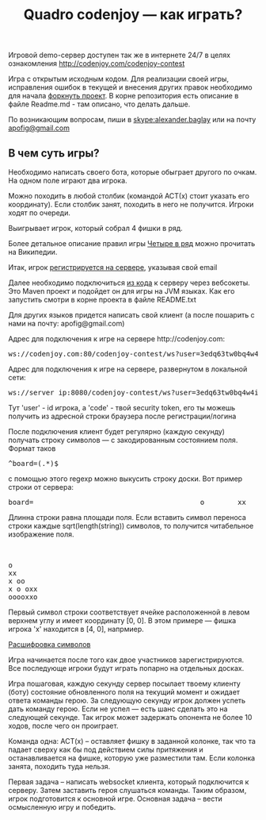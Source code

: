 <header class="entry-header">
<h1 class="entry-title">Quadro codenjoy — как играть?</h1>
</header>

<div class="entry-content">
<div class="page-restrict-output">

<p>Игровой demo-сервер доступен так же в интернете 24/7
в целях ознакомления <a href="http://codenjoy.com/codenjoy-contest">
http://codenjoy.com/codenjoy-contest</a></p>

<p>Игра с открытым исходным кодом. Для реализации своей игры, исправления
ошибок в текущей и внесения других правок необходимо для начала
<a href="https://github.com/codenjoyme/codenjoy">форкнуть проект</a>.
В корне репозитория есть описание в файле Readme.md - там описано, что делать дальше.</p>

<p>По возникающим вопросам, пиши в <a href="skype:alexander.baglay">skype:alexander.baglay</a>
или на почту <a href="mailto:apofig@gmail.com">apofig@gmail.com</a></p>

<h2>В чем суть игры?</h2>

<p>Необходимо написать своего бота, которые обыграет другого по очкам.
На одном поле играют два игрока.</p>

<p>Можно походить в любой столбик (командой ACT(х) стоит указать его координату).
Если столбик занят, походить в него не получится. Игроки ходят по очереди. </p>

<p>Выигрывает игрок, который собрал 4 фишки в ряд.</p>

<p>Более детальное описание правил игры
<a href="https://ru.wikipedia.org/wiki/Четыре_в_ряд">Четыре в ряд</a>
можно прочитать на Википедии.</p>

<p>Итак, игрок <a href="/codenjoy-contest/register?gameName=quadro">
регистрируется на сервере</a>, указывая свой email</p>

<p>Далее необходимо подключиться <a href="../../../resources/quadro/user/clients.zip">из кода</a>
к серверу через вебсокеты. Это Maven проект и подойдет он для игры на JVM языках.
Как его запустить смотри в корне проекта в файле README.txt</p>

<p>Для других языков придется написать свой клиент (а после пошарить с нами на почту:
apofig@gmail.com)</p>

<p>Адрес для подключения к игре на сервере http://codenjoy.com:</p>

<pre>ws://codenjoy.com:80/codenjoy-contest/ws?user=3edq63tw0bq4w4iem7nb&code=12345678901234567890</pre>

<p>Адрес для подключения к игре на сервере, развернутом в локальной сети:</p>

<pre>ws://server_ip:8080/codenjoy-contest/ws?user=3edq63tw0bq4w4iem7nb&code=12345678901234567890</pre>

<p>Тут 'user' - id игрока, a 'code' - твой security token, его ты можешь получить из адресной
строки браузера после регистрации/логина</p>

<p>После подключения клиент будет регулярно (каждую секунду) получать строку
символов — с закодированным состоянием поля. Формат таков</p>

<pre>^board=(.*)$</pre>

<p>с помощью этого regexp можно выкусить строку доски.
Вот пример строки от сервера:</p>

<pre>board=                                        o        xx     x oo   x o oxx  ooooxxo x</pre>

<p>Длинна строки равна площади поля. Если вставить символ переноса
строки каждые sqrt(length(string)) символов, то получится читабельное
изображение поля.</p>

<pre>
       
       
o      
xx     
x oo   
x o oxx
ooooxxo</pre>

<p>Первый символ строки соответствует ячейке расположенной в левом верхнем
углу и имеет координату [0, 0]. В этом примере — фишка игрока 'x' находится в [4, 0], напрмиер.</p>

[Расшифровка символов](elements.md)

<p>Игра начинается после того как двое участников зарегистрируются.
Все последующе игроки будут играть попарно на отдельных досках.</p>

<p>Игра пошаговая, каждую секунду сервер посылает твоему клиенту (боту)
состояние обновленного поля на текущий момент и ожидает ответа команды герою.
За следующую секунду игрок должен успеть дать команду герою.
Если не успел — есть шанс сделать это на следующей секунде.
Так игрок может задержать опонента не более 10 ходов, после чего он проиграет.</p>

<p>Команда одна: ACT(x) – оставляет фишку в заданной колонке, так что та
падает сверху как бы под действием силы притяжения и останавливается на
фишке, которую уже разместили там. Если колонка занята, походить туда нельзя.</p>

<p>Первая задача – написать websocket клиента, который подключится к серверу.
Затем заставить героя слушаться команды. Таким образом, игрок подготовится
к основной игре. Основная задача – вести осмысленную игру и победить.</p>

</div>
</div>